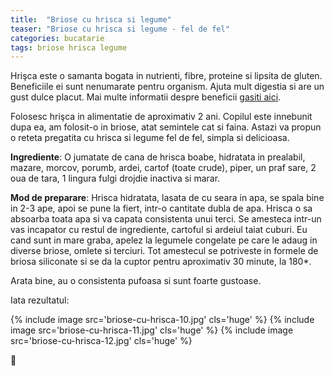 ```yaml
---
title:  "Briose cu hrisca si legume"
teaser: "Briose cu hrisca si legume - fel de fel"
categories: bucatarie
tags: briose hrisca legume
---
```

Hrişca este o samanta bogata in nutrienti, fibre, proteine si lipsita de gluten. Beneficiile ei sunt nenumarate pentru organism. Ajuta mult digestia si are un gust dulce placut. Mai multe informatii despre beneficii [gasiti aici](https://viataverdeviu.ro/hrisca-uzina-nutrienti).

Folosesc hrişca in alimentatie de aproximativ 2 ani.
Copilul este innebunit dupa ea, am folosit-o in briose, atat semintele cat si faina.
Astazi va propun o reteta pregatita cu hrisca si legume fel de fel, simpla si delicioasa.

**Ingrediente**: O jumatate de cana de hrisca boabe, hidratata in prealabil, mazare, morcov, porumb, ardei, cartof (toate crude), piper, un praf sare, 2 oua de tara, 1 lingura fulgi drojdie inactiva si marar.

**Mod de preparare**: Hrisca hidratata, lasata de cu seara in apa, se spala bine in 2-3 ape, apoi se pune la fiert, intr-o cantitate dubla de apa.
Hrisca o sa absoarba toata apa si va capata consistenta unui terci.
Se amesteca intr-un vas incapator cu restul de ingrediente, cartoful si ardeiul taiat cuburi. Eu cand sunt in mare graba, apelez la legumele congelate pe care le adaug in diverse briose, omlete si terciuri.
Tot amestecul se potriveste in formele de briosa siliconate si se da la cuptor pentru aproximativ 30 minute, la 180*.

Arata bine, au o consistenta pufoasa si sunt foarte gustoase.

Iata rezultatul:

{% include image src='briose-cu-hrisca-10.jpg' cls='huge' %}
{% include image src='briose-cu-hrisca-11.jpg' cls='huge' %}
{% include image src='briose-cu-hrisca-12.jpg' cls='huge' %}

:sunflower:
